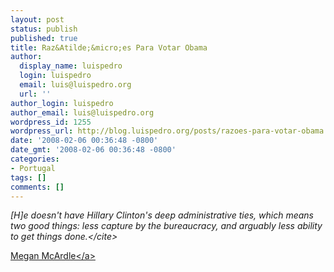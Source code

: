 ```yaml
---
layout: post
status: publish
published: true
title: Raz&Atilde;&micro;es Para Votar Obama
author:
  display_name: luispedro
  login: luispedro
  email: luis@luispedro.org
  url: ''
author_login: luispedro
author_email: luis@luispedro.org
wordpress_id: 1255
wordpress_url: http://blog.luispedro.org/posts/razoes-para-votar-obama
date: '2008-02-06 00:36:48 -0800'
date_gmt: '2008-02-06 00:36:48 -0800'
categories:
- Portugal
tags: []
comments: []
---
```

<p><cite>[H]e doesn't have Hillary Clinton's deep administrative ties, which means two good things: less capture by the bureaucracy, and arguably less ability to get things done.<&#47;cite></p>
<p><a href="http:&#47;&#47;meganmcardle.theatlantic.com&#47;archives&#47;2008&#47;02&#47;super_tuesday_endorsements.php">Megan McArdle<&#47;a></p>
